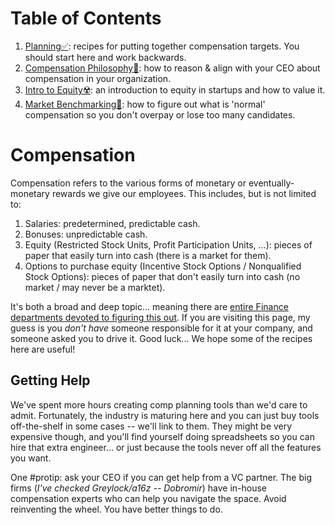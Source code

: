 # Table of Contents
1. [Planning✅](planning.md): recipes for putting together compensation targets. You should start here and work backwards.
1. [Compensation Philosophy🚫](philosophy.md): how to reason & align with your CEO about compensation in your organization.
1. [Intro to Equity☢️](equity.md): an introduction to equity in startups and how to value it.
1. [Market Benchmarking🚫](benchmarking.md): how to figure out what is 'normal' compensation so you don't overpay or lose too many candidates.

# Compensation
Compensation refers to the various forms of monetary or eventually-monetary rewards we give our employees. This includes, but is not limited to:

1. Salaries: predetermined, predictable cash.
1. Bonuses: unpredictable cash. 
1. Equity (Restricted Stock Units, Profit Participation Units, ...): pieces of paper that easily turn into cash (there is a market for them).
1. Options to purchase equity (Incentive Stock Options / Nonqualified Stock Options): pieces of paper that don't easily turn into cash (no market / may never be a marktet). 

It's both a broad and deep topic... meaning there are [entire Finance departments devoted to figuring this out](https://www.linkedin.com/search/results/people/?keywords=compensation&origin=SWITCH_SEARCH_VERTICAL&sid=VHK). If you are visiting this page, my guess is you _don't have_ someone responsible for it at your company, and someone asked you to drive it. Good luck... We hope some of the recipes here are useful!

## Getting Help
We've spent more hours creating comp planning tools than we'd care to admit. Fortunately, the industry is maturing here and you can just buy tools off-the-shelf in some cases -- we'll link to them. They might be very expensive though, and you'll find yourself doing spreadsheets so you can hire that extra engineer... or just because the tools never off all the features you want.

One #protip: ask your CEO if you can get help from a VC partner. The big firms (_I've checked Greylock/a16z -- Dobromir_) have in-house compensation experts who can help you navigate the space. Avoid reinventing the wheel. You have better things to do.
